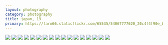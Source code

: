 ```yaml
---
layout: photography
category: photography
title: japan, 19
primary: https://farm66.staticflickr.com/65535/54067777620_20c4f4f90e_b.jpg
---
```


<div class="gallery">
  <div class="row">
    <div class="column">
      <img src="https://farm66.staticflickr.com/65535/54066441502_836e7b4d53_b.jpg">
      <img src="https://farm66.staticflickr.com/65535/54067777620_20c4f4f90e_b.jpg">
      <img src="https://farm66.staticflickr.com/65535/54067777480_65dc76480b_b.jpg">
      <img src="https://farm66.staticflickr.com/65535/54067646159_a82af4b15d_b.jpg">
      <img src="https://farm66.staticflickr.com/65535/54067646219_f3ba8389b3_b.jpg">
      <img src="https://farm66.staticflickr.com/65535/54066441282_4e819dda7b_b.jpg">
      <img src="https://farm66.staticflickr.com/65535/54067646224_168a9186d1_b.jpg">
      <img src="https://farm66.staticflickr.com/65535/54067777580_51c9d7c094_b.jpg">
      <img src="https://farm66.staticflickr.com/65535/54067645914_e9568521d9_b.jpg">
      <img src="https://farm66.staticflickr.com/65535/54067316271_e52b05d760_b.jpg">
      <img src="https://farm66.staticflickr.com/65535/54067316356_f3f641574f_b.jpg">
      <img src="https://farm66.staticflickr.com/65535/54067316186_caa655d276_b.jpg">
      <img src="https://farm66.staticflickr.com/65535/54067646234_ac704ca748_b.jpg">
      <img src="https://farm66.staticflickr.com/65535/54067777325_d0d688a2d3_b.jpg">
      <img src="https://farm66.staticflickr.com/65535/54067645939_96dfce8f23_b.jpg">
      <img src="https://farm66.staticflickr.com/65535/54067646199_53a01c4bdd_b.jpg">
      <img src="https://farm66.staticflickr.com/65535/54066441247_649c736110_b.jpg">
    </div>
  </div>
</div>
